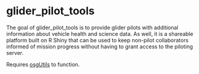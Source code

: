 
<!-- README.md is generated from README.Rmd. Please edit that file -->

# glider_pilot_tools

<!-- badges: start -->
<!-- badges: end -->

The goal of glider_pilot_tools is to provide glider pilots with
additional information about vehicle health and science data. As well,
it is a shareable platform built on R Shiny that can be used to keep
non-pilot collaborators informed of mission progress without having to
grant access to the piloting server.

Requires [osgUtils](https://github.com/oceanscienceguru/osgUtils) to
function.
